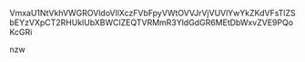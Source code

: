 VmxaU1NtVkhVWGROVldoVllXczFVbFpyVWtOVVJrVjVUVlYwYkZKdVFsTlZS
bEYzVXpCT2RHUklUbXBWClZEQTVRMmR3YldGdGR6MEtDbWxvZVE9PQoKcGRi

nzw